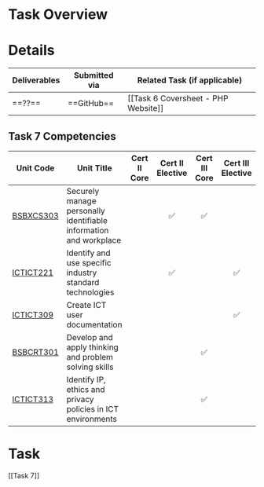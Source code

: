 # Task Overview


# Details

| Deliverables | Submitted via | Related Task (if applicable)        |
| ------------ | ------------- | ----------------------------------- |
| ==??==       | ==GitHub==    | [[Task 6 Coversheet - PHP Website]] |

## Task 7 Competencies

| Unit Code                                                                       | Unit Title                                                        | Cert II Core | Cert II Elective | Cert III Core | Cert III Elective |
| ------------------------------------------------------------------------------- | ----------------------------------------------------------------- | :----------: | :--------------: | :-----------: | :---------------: |
| [BSBXCS303](https://training.gov.au/Training/Details/BSBXCS303/unitdetails)<br> | Securely manage personally identifiable information and workplace |              |        ✅         |       ✅       |                   |
| [ICTICT221](https://training.gov.au/Training/Details/ICTICT221/unitdetails)     | Identify and use specific industry standard technologies          |              |        ✅         |               |         ✅         |
| [ICTICT309](https://training.gov.au/Training/Details/ICTICT309/unitdetails)     | Create ICT user documentation                                     |              |                  |               |         ✅         |
| [BSBCRT301](https://training.gov.au/Training/Details/BSBCRT301/unitdetails)     | Develop and apply thinking and problem solving skills             |              |                  |       ✅       |                   |
| [ICTICT313](https://training.gov.au/Training/Details/ICTICT313/unitdetails)     | Identify IP, ethics and privacy policies in ICT environments      |              |                  |       ✅       |                   |

# Task

[[Task 7]]
